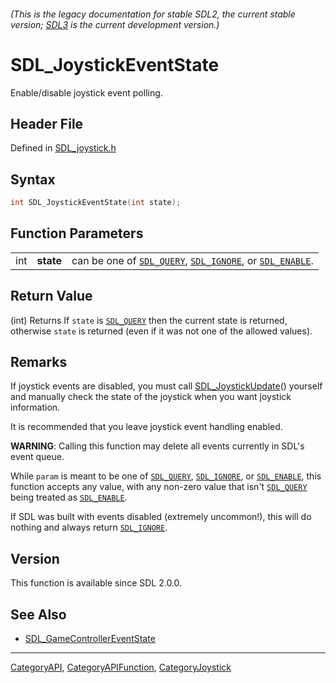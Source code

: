###### (This is the legacy documentation for stable SDL2, the current stable version; [SDL3](https://wiki.libsdl.org/SDL3/) is the current development version.)
# SDL_JoystickEventState

Enable/disable joystick event polling.

## Header File

Defined in [SDL_joystick.h](https://github.com/libsdl-org/SDL/blob/SDL2/include/SDL_joystick.h)

## Syntax

```c
int SDL_JoystickEventState(int state);
```

## Function Parameters

|     |           |                                                                                                    |
| --- | --------- | -------------------------------------------------------------------------------------------------- |
| int | **state** | can be one of [`SDL_QUERY`](SDL_QUERY), [`SDL_IGNORE`](SDL_IGNORE), or [`SDL_ENABLE`](SDL_ENABLE). |

## Return Value

(int) Returns If `state` is [`SDL_QUERY`](SDL_QUERY) then the current state
is returned, otherwise `state` is returned (even if it was not one of the
allowed values).

## Remarks

If joystick events are disabled, you must call
[SDL_JoystickUpdate](SDL_JoystickUpdate)() yourself and manually check the
state of the joystick when you want joystick information.

It is recommended that you leave joystick event handling enabled.

**WARNING**: Calling this function may delete all events currently in SDL's
event queue.

While `param` is meant to be one of [`SDL_QUERY`](SDL_QUERY),
[`SDL_IGNORE`](SDL_IGNORE), or [`SDL_ENABLE`](SDL_ENABLE), this function
accepts any value, with any non-zero value that isn't
[`SDL_QUERY`](SDL_QUERY) being treated as [`SDL_ENABLE`](SDL_ENABLE).

If SDL was built with events disabled (extremely uncommon!), this will do
nothing and always return [`SDL_IGNORE`](SDL_IGNORE).

## Version

This function is available since SDL 2.0.0.

## See Also

- [SDL_GameControllerEventState](SDL_GameControllerEventState)

----
[CategoryAPI](CategoryAPI), [CategoryAPIFunction](CategoryAPIFunction), [CategoryJoystick](CategoryJoystick)

